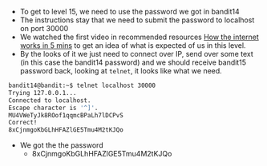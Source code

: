 - To get to level 15, we need to use the password we got in bandit14
- The instructions stay that we need to submit the password to localhost on port 30000
- We watched the first video in recommended resources [How the internet works in 5 mins](https://www.youtube.com/watch?v=7_LPdttKXPc) to get an idea of what is expected of us in this level.
- By the looks of it we just need to connect over IP, send over some text (in this case the bandit14 password) and we should receive bandit15 password back, looking at `telnet`, it looks like what we need.

```bash
bandit14@bandit:~$ telnet localhost 30000
Trying 127.0.0.1...
Connected to localhost.
Escape character is '^]'.
MU4VWeTyJk8ROof1qqmcBPaLh7lDCPvS
Correct!
8xCjnmgoKbGLhHFAZlGE5Tmu4M2tKJQo
```

- We got the the password
    - 8xCjnmgoKbGLhHFAZlGE5Tmu4M2tKJQo